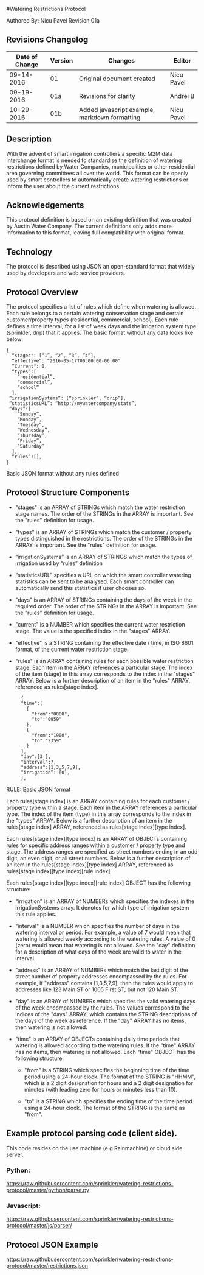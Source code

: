 

#Watering Restrictions Protocol


Authored By: Nicu Pavel Revision 01a 


## Revisions Changelog


| Date of Change | Version | Changes | Editor|
|----------------|---------|---------|-------|
| 09-14-2016 | 01 | Original document created | Nicu Pavel |
| 09-19-2016 |01a | Revisions for clarity | Andrei B |
| 10-29-2016 |01b | Added javascript example, markdown formatting | Nicu Pavel |



## Description
With the advent of smart irrigation controllers a specific M2M data interchange format is needed to standardise the definition of watering restrictions defined by Water Companies, municipalities or other residential area governing committees all over the world. This format can be openly used by smart controllers to automatically create watering restrictions or inform the user about the current restrictions.


## Acknowledgements
This protocol definition is based on an existing definition that was created by Austin Water Company. The current definitions only adds more information to this format, leaving full compatibility with original format.


## Technology
The protocol is described using JSON an open-standard format that widely used by developers and web service providers.


## Protocol Overview
The protocol specifies a list of rules which define when watering is allowed. Each rule belongs to a certain watering conservation stage and certain customer/property types (residential, commercial, school). Each rule defines a time interval, for a list of week days and the irrigation system type (sprinkler, drip) that it applies. The basic format without any data looks like below:


    {
      “stages": [“1”, “2”, “3”, “4”],
      “effective”: “2016-05-17T00:00:00-06:00”
      “Current": 0,
      “types”:[
        “residential”,
        “commercial”,
        “school”
      ],
     “irrigationSystems”: [“sprinkler”, “drip”],
     “statisticsURL”: “http://mywatercompany/stats”,
     “days”:[
        “Sunday”,
        “Monday”,
        “Tuesday”,
        “Wednesday”,
        “Thursday”,
        “Friday”,
        “Saturday”
      ],
      “rules”:[],
    }


Basic JSON format without any rules defined


## Protocol Structure Components
 
- "stages" is an ARRAY of STRINGs which match the water restriction stage names. The order of the STRINGs in the ARRAY is important. See the "rules" definition for usage.
  
- "types" is an ARRAY of STRINGs which match the customer / property types distinguished in the restrictions. The order of the STRINGs in the ARRAY is important. See the "rules" definition for usage.


- “irrigationSystems” is an ARRAY of STRINGS which match the types of irrigation used by “rules” definition


- “statisticsURL” specifies a URL on which the smart controller watering statistics can be sent to be analysed. Each smart controller can automatically send this statistics if user chooses so.
  
- "days" is an ARRAY of STRINGs containing the days of the week in the required order. The order of the STRINGs in the ARRAY is important.  See the "rules" definition for usage.
  
- "current" is a NUMBER which specifies the current water restriction stage. The value is the specified index in the "stages" ARRAY.
  
- "effective" is a STRING containing the effective date / time, in ISO 8601 format, of the current water restriction stage.
  
- "rules" is an ARRAY containing rules for each possible water restriction stage. Each item in the ARRAY references a particular stage.
    The index of the item (stage) in this array corresponds to the index in the "stages" ARRAY. Below is a further description of an item in the "rules" ARRAY, referenced as rules[stage index].




        {
        "time":[
          {
            "from":"0000",
            "to":"0959"
          },
          {
            "from":"1900",
            "to":"2359"
          }
        ],
        "day":[3 ],
        "interval":7,
        "address":[1,3,5,7,9],
        “irrigation”: [0],
        },

RULE: Basic JSON format

    
Each rules[stage index] is an ARRAY containing rules for each customer / property type within a stage. Each item in the ARRAY references a particular type. The index of the item (type) in this array corresponds to the index in the "types" ARRAY. Below is a further description of an item in the rules[stage index] ARRAY, referenced as rules[stage index][type index].

Each rules[stage index][type index] is an ARRAY of OBJECTs containing rules for specific address ranges within a customer / property type and stage. The address ranges are specified as street numbers ending in an odd digit, an even digit, or all street numbers. Below is a further description of an item in the rules[stage index][type index] ARRAY, referenced as rules[stage index][type index][rule index].

Each rules[stage index][type index][rule index] OBJECT has the following structure:


- “irrigation” is an ARRAY of NUMBERs which specifies the indexes in the irrigationSystems array. It denotes for which type of irrigation system this rule applies.

- "interval" is a NUMBER which specifies the number of days in the watering interval or period. For example, a value of 7 would mean  that watering is allowed weekly according to the watering rules. A value of 0 (zero) would mean that watering is not allowed. See  the "day" definition for a description of what days of the week are valid to water in the interval.

- "address" is an ARRAY of NUMBERs which match the last digit of the street number of property addresses encompassed by the rules. For  example, if "address" contains [1,3,5,7,9], then the rules would apply to addresses like 123 Main ST or 1005 First ST, but not 120 Main ST.

- "day" is an ARRAY of NUMBERs which specifies the valid watering days of the week encompassed by the rules. The values correspond to the indices of the "days" ARRAY, which contains the STRING descriptions of the days of the week as reference. If the "day" ARRAY has no items, then watering is not allowed.

- "time" is an ARRAY of OBJECTs containing daily time periods that watering is allowed according to the watering rules. If the "time" ARRAY has  no items, then watering is not allowed. Each "time" OBJECT has the following structure:

  - "from" is a STRING which specifies the beginning time of the time period using a 24-hour clock. The format of the STRING is "HHMM", which  is a 2 digit designation for hours and a 2 digit designation for minutes (with leading zero for hours or minutes less than 10).

  - "to" is a STRING which specifies the ending time of the time period using a 24-hour clock. The format of the STRING is the same as "from".




## Example protocol parsing code (client side).
This code resides on the use machine (e.g Rainmachine) or cloud side server. 


### Python: 
    
https://raw.githubusercontent.com/sprinkler/watering-restrictions-protocol/master/python/parse.py
    
### Javascript: 
 
https://raw.githubusercontent.com/sprinkler/watering-restrictions-protocol/master/js/parser/


## Protocol JSON Example  

https://raw.githubusercontent.com/sprinkler/watering-restrictions-protocol/master/restrictions.json






